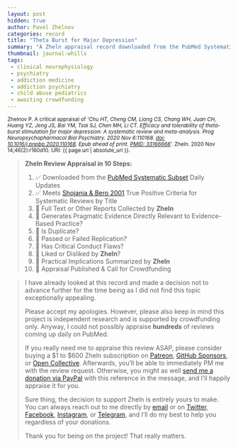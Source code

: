 ```yaml
---
layout: post
hidden: true
author: Pavel Zhelnov
categories: record
title: "Theta Burst for Major Depression"
summary: "A Zheln appraisal record downloaded from the PubMed Systematic Subset daily updates."
thumbnail: journal-whills
tags:
 - clinical neurophysiology
 - psychiatry
 - addiction medicine
 - addiction psychiatry
 - child abuse pediatrics
 - awaiting crowdfunding
---
```


<small id="citation">Zhelnov P. A critical appraisal of _‘Chu HT, Cheng CM, Liang CS, Chang WH, Juan CH, Huang YZ, Jeng JS, Bai YM, Tsai SJ, Chen MH, Li CT. Efficacy and tolerability of theta-burst stimulation for major depression: A systematic review and meta-analysis. Prog Neuropsychopharmacol Biol Psychiatry. 2020 Nov 6:110168. [doi: 10.1016/j.pnpbp.2020.110168](https://doi.org/10.1016/j.pnpbp.2020.110168). Epub ahead of print. [PMID: 33166668](https://pubmed.gov/33166668)’._ Zheln. 2020 Nov 14;46(2):r160d10. URI: {{ page.url | absolute_url }}.</small>

> **Zheln Review Appraisal in 10 Steps:**
>
> 1. ✅ Downloaded from the [PubMed Systematic Subset](https://github.com/p1m-ortho/qs-global-ortho-search-queries/blob/global-sr-query/README.md) Daily Updates
> 2. ✅ Meets [Shojania & Bero 2001](https://www.researchgate.net/publication/11820967_Taking_Advantage_of_the_Explosion_of_Systematic_Reviews_An_Efficient_MEDLINE_Search_Strategy) True Positive Criteria for Systematic Reviews by Title
> 3. 🔄 Full Text or Other Reports Collected by **Zheln**
> 4. 🔄 Generates Pragmatic Evidence Directly Relevant to Evidence-Based Practice?
> 5. 🔄 Is Duplicate?
> 6. 🔄 Passed or Failed Replication?
> 7. 🔄 Has Critical Conduct Flaws?
> 8. 🔄 Liked or Disliked by **Zheln**?
> 9. 🔄 Practical Implications Summarized by **Zheln**
> 10. 🔄 Appraisal Published & Call for Crowdfunding

> I have already looked at this record and made a decision not to advance further for the time being as I did not find this topic exceptionally appealing.
>
> Please accept my apologies. However, please also keep in mind this project is independent research and is supported by crowdfunding only. Anyway, I could not possibly appraise **hundreds** of reviews coming up daily on PubMed.
> 
> If you really need me to appraise this review ASAP, please consider buying a $1 to $600 Zheln subscription on [Patreon](https://patreon.com/zheln), [GitHub Sponsors](https://github.com/sponsors/drzhelnov), or [Open Collective](https://opencollective.com/zheln). Afterwards, you’ll be able to immediately PM me with the review request. Otherwise, you might as well [send me a donation via PayPal](https://paypal.me/pjelnov) with this reference in the message, and I’ll happily appraise it for you.
> 
> Sure thing, the decision to support Zheln is entirely yours to make. You can always reach out to me directly by [email](mailto:pavel@zheln.com) or on [Twitter](https://twitter.com/drzhelnov), [Facebook](https://facebook.com/drzhelnov), [Instagram](https://instagram.com/igzheln), or [Telegram](https://t.me/drzhelnov), and I’ll do my best to help you regardless of your donations.
> 
> Thank you for being on the project! That really matters.
